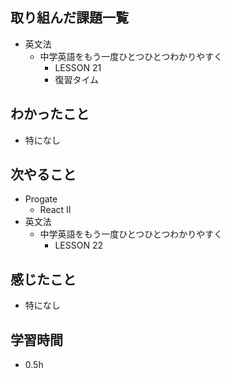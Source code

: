## 取り組んだ課題一覧
- 英文法
  - 中学英語をもう一度ひとつひとつわかりやすく
    - LESSON  21
    - 復習タイム
## わかったこと
- 特になし
## 次やること
- Progate
  - React II
- 英文法
  - 中学英語をもう一度ひとつひとつわかりやすく
    - LESSON 22
## 感じたこと
- 特になし
## 学習時間
- 0.5h
